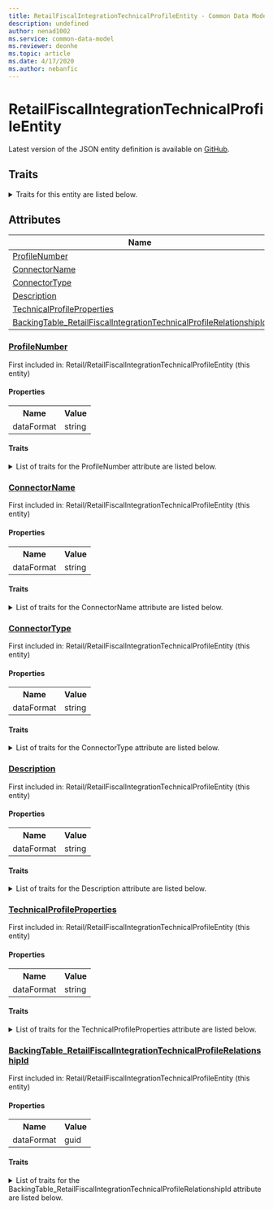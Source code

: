```yaml
---
title: RetailFiscalIntegrationTechnicalProfileEntity - Common Data Model | Microsoft Docs
description: undefined
author: nenad1002
ms.service: common-data-model
ms.reviewer: deonhe
ms.topic: article
ms.date: 4/17/2020
ms.author: nebanfic
---
```


# RetailFiscalIntegrationTechnicalProfileEntity

  
 Latest version of the JSON entity definition is available on <a href="https://github.com/Microsoft/CDM/tree/master/schemaDocuments/core/erp/Entities/Commerce/Retail/RetailFiscalIntegrationTechnicalProfileEntity.cdm.json" target="_blank">GitHub</a>.  

## Traits

<details>
<summary>Traits for this entity are listed below.  
</summary>

**is.CDM.entityVersion**  
  <table><tr><th>Parameter</th><th>Value</th><th>Data type</th><th>Explanation</th></tr><tr><td>versionNumber</td><td>"1.0.0"</td><td>string</td><td>semantic version number of the entity</td></tr></table>

**is.application.releaseVersion**  
  <table><tr><th>Parameter</th><th>Value</th><th>Data type</th><th>Explanation</th></tr><tr><td>releaseVersion</td><td>"10.0.13.0"</td><td>string</td><td>semantic version number of the application introducing this entity</td></tr></table>

</details>

## Attributes

|Name|Description|First Included in Instance|
|---|---|---|
|[ProfileNumber](#ProfileNumber)||<a href="RetailFiscalIntegrationTechnicalProfileEntity.md" target="_blank">Retail/RetailFiscalIntegrationTechnicalProfileEntity</a>|
|[ConnectorName](#ConnectorName)||<a href="RetailFiscalIntegrationTechnicalProfileEntity.md" target="_blank">Retail/RetailFiscalIntegrationTechnicalProfileEntity</a>|
|[ConnectorType](#ConnectorType)||<a href="RetailFiscalIntegrationTechnicalProfileEntity.md" target="_blank">Retail/RetailFiscalIntegrationTechnicalProfileEntity</a>|
|[Description](#Description)||<a href="RetailFiscalIntegrationTechnicalProfileEntity.md" target="_blank">Retail/RetailFiscalIntegrationTechnicalProfileEntity</a>|
|[TechnicalProfileProperties](#TechnicalProfileProperties)||<a href="RetailFiscalIntegrationTechnicalProfileEntity.md" target="_blank">Retail/RetailFiscalIntegrationTechnicalProfileEntity</a>|
|[BackingTable_RetailFiscalIntegrationTechnicalProfileRelationshipId](#BackingTable_RetailFiscalIntegrationTechnicalProfileRelationshipId)||<a href="RetailFiscalIntegrationTechnicalProfileEntity.md" target="_blank">Retail/RetailFiscalIntegrationTechnicalProfileEntity</a>|

### <a href=#ProfileNumber name="ProfileNumber">ProfileNumber</a>

First included in: Retail/RetailFiscalIntegrationTechnicalProfileEntity (this entity)  

#### Properties

<table><tr><th>Name</th><th>Value</th></tr><tr><td>dataFormat</td><td>string</td></tr></table>

#### Traits

<details>
<summary>List of traits for the ProfileNumber attribute are listed below.</summary>

**is.dataFormat.character**  
**is.dataFormat.big**  
**is.dataFormat.array**  
**is.dataFormat.character**  
**is.dataFormat.array**  
</details>

### <a href=#ConnectorName name="ConnectorName">ConnectorName</a>

First included in: Retail/RetailFiscalIntegrationTechnicalProfileEntity (this entity)  

#### Properties

<table><tr><th>Name</th><th>Value</th></tr><tr><td>dataFormat</td><td>string</td></tr></table>

#### Traits

<details>
<summary>List of traits for the ConnectorName attribute are listed below.</summary>

**is.dataFormat.character**  
**is.dataFormat.big**  
**is.dataFormat.array**  
**is.dataFormat.character**  
**is.dataFormat.array**  
</details>

### <a href=#ConnectorType name="ConnectorType">ConnectorType</a>

First included in: Retail/RetailFiscalIntegrationTechnicalProfileEntity (this entity)  

#### Properties

<table><tr><th>Name</th><th>Value</th></tr><tr><td>dataFormat</td><td>string</td></tr></table>

#### Traits

<details>
<summary>List of traits for the ConnectorType attribute are listed below.</summary>

**is.dataFormat.character**  
**is.dataFormat.big**  
**is.dataFormat.array**  
**is.dataFormat.character**  
**is.dataFormat.array**  
</details>

### <a href=#Description name="Description">Description</a>

First included in: Retail/RetailFiscalIntegrationTechnicalProfileEntity (this entity)  

#### Properties

<table><tr><th>Name</th><th>Value</th></tr><tr><td>dataFormat</td><td>string</td></tr></table>

#### Traits

<details>
<summary>List of traits for the Description attribute are listed below.</summary>

**is.dataFormat.character**  
**is.dataFormat.big**  
**is.dataFormat.array**  
**is.dataFormat.character**  
**is.dataFormat.array**  
</details>

### <a href=#TechnicalProfileProperties name="TechnicalProfileProperties">TechnicalProfileProperties</a>

First included in: Retail/RetailFiscalIntegrationTechnicalProfileEntity (this entity)  

#### Properties

<table><tr><th>Name</th><th>Value</th></tr><tr><td>dataFormat</td><td>string</td></tr></table>

#### Traits

<details>
<summary>List of traits for the TechnicalProfileProperties attribute are listed below.</summary>

**is.dataFormat.character**  
**is.dataFormat.big**  
**is.dataFormat.array**  
**is.dataFormat.character**  
**is.dataFormat.array**  
</details>

### <a href=#BackingTable_RetailFiscalIntegrationTechnicalProfileRelationshipId name="BackingTable_RetailFiscalIntegrationTechnicalProfileRelationshipId">BackingTable_RetailFiscalIntegrationTechnicalProfileRelationshipId</a>

First included in: Retail/RetailFiscalIntegrationTechnicalProfileEntity (this entity)  

#### Properties

<table><tr><th>Name</th><th>Value</th></tr><tr><td>dataFormat</td><td>guid</td></tr></table>

#### Traits

<details>
<summary>List of traits for the BackingTable_RetailFiscalIntegrationTechnicalProfileRelationshipId attribute are listed below.</summary>

**is.dataFormat.character**  
**is.dataFormat.big**  
**is.dataFormat.array**  
**is.dataFormat.guid**  
**means.identity.entityId**  
**is.linkedEntity.identifier**  
Marks the attribute(s) that hold foreign key references to a linked (used as an attribute) entity. This attribute is added to the resolved entity to enumerate the referenced entities.  <table><tr><th>Parameter</th><th>Value</th><th>Data type</th><th>Explanation</th></tr><tr><td>entityReferences</td><td><table><tr><th>entityReference</th><th>attributeReference</th></tr><tr><td><a href="../../../Tables/Commerce/Retail/Miscellaneous/RetailFiscalIntegrationTechnicalProfile.md" target="_blank">/core/erp/Tables/Commerce/Retail/Miscellaneous/RetailFiscalIntegrationTechnicalProfile.cdm.json/RetailFiscalIntegrationTechnicalProfile</a></td><td><a href="../../../Tables/Commerce/Retail/Miscellaneous/RetailFiscalIntegrationTechnicalProfile.md#RecId" target="_blank">RecId</a></td></tr></table></td><td>entity</td><td>a reference to the constant entity holding the list of entity references</td></tr></table>

**is.dataFormat.guid**  
**is.dataFormat.character**  
**is.dataFormat.array**  
</details>
